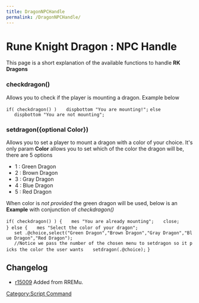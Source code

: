 ```yaml
---
title: DragonNPCHandle
permalink: /DragonNPCHandle/
---
```


Rune Knight Dragon : NPC Handle
===============================

This page is a short explanation of the available functions to handle **RK Dragons**

### checkdragon()

Allows you to check if the player is mounting a dragon. Example below

`if( checkdragon() )`
`   dispbottom "You are mounting!";`
`else`
`   dispbottom "You are not mounting";`

### setdragon({optional Color})

Allows you to set a player to mount a dragon with a color of your choice.
It's only param **Color** allows you to set which of the color the dragon will be, there are 5 options

-   1 : Green Dragon
-   2 : Brown Dragon
-   3 : Gray Dragon
-   4 : Blue Dragon
-   5 : Red Dragon

When color is *not provided* the green dragon will be used, below is an **Example** with conjunction of *checkdragon()*

`if( checkdragon() ) {`
`   mes "You are already mounting";`
`   close;`
`} else {`
`   mes "Select the color of your dragon";`
`   set .@choice,select("Green Dragon","Brown Dragon","Gray Dragon","Blue Dragon","Red Dragon");`
`   //Notice we pass the number of the chosen menu to setdragon so it picks the color the user wants`
`   setdragon(.@choice);`
`}`

Changelog
---------

-   [r15009](http://sourceforge.net/apps/trac/rathena/changeset/15009) Added from RREMu.

[Category:Script Command](/Category:Script_Command "wikilink")